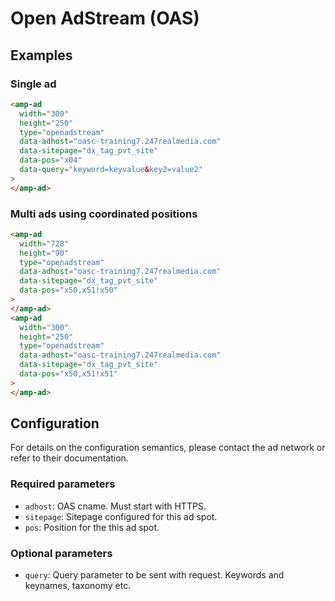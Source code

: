 <!---
Copyright 2015 The AMP HTML Authors. All Rights Reserved.

Licensed under the Apache License, Version 2.0 (the "License");
you may not use this file except in compliance with the License.
You may obtain a copy of the License at

      http://www.apache.org/licenses/LICENSE-2.0

Unless required by applicable law or agreed to in writing, software
distributed under the License is distributed on an "AS-IS" BASIS,
WITHOUT WARRANTIES OR CONDITIONS OF ANY KIND, either express or implied.
See the License for the specific language governing permissions and
limitations under the License.
-->

# Open AdStream (OAS)

## Examples

### Single ad

```html
<amp-ad
  width="300"
  height="250"
  type="openadstream"
  data-adhost="oasc-training7.247realmedia.com"
  data-sitepage="dx_tag_pvt_site"
  data-pos="x04"
  data-query="keyword=keyvalue&key2=value2"
>
</amp-ad>
```

### Multi ads using coordinated positions

```html
<amp-ad
  width="728"
  height="90"
  type="openadstream"
  data-adhost="oasc-training7.247realmedia.com"
  data-sitepage="dx_tag_pvt_site"
  data-pos="x50,x51!x50"
>
</amp-ad>
<amp-ad
  width="300"
  height="250"
  type="openadstream"
  data-adhost="oasc-training7.247realmedia.com"
  data-sitepage="dx_tag_pvt_site"
  data-pos="x50,x51!x51"
>
</amp-ad>
```

## Configuration

For details on the configuration semantics, please contact the ad network or refer to their documentation.

### Required parameters

-   `adhost`: OAS cname. Must start with HTTPS.
-   `sitepage`: Sitepage configured for this ad spot.
-   `pos`: Position for the this ad spot.

### Optional parameters

-   `query`: Query parameter to be sent with request. Keywords and keynames, taxonomy etc.
